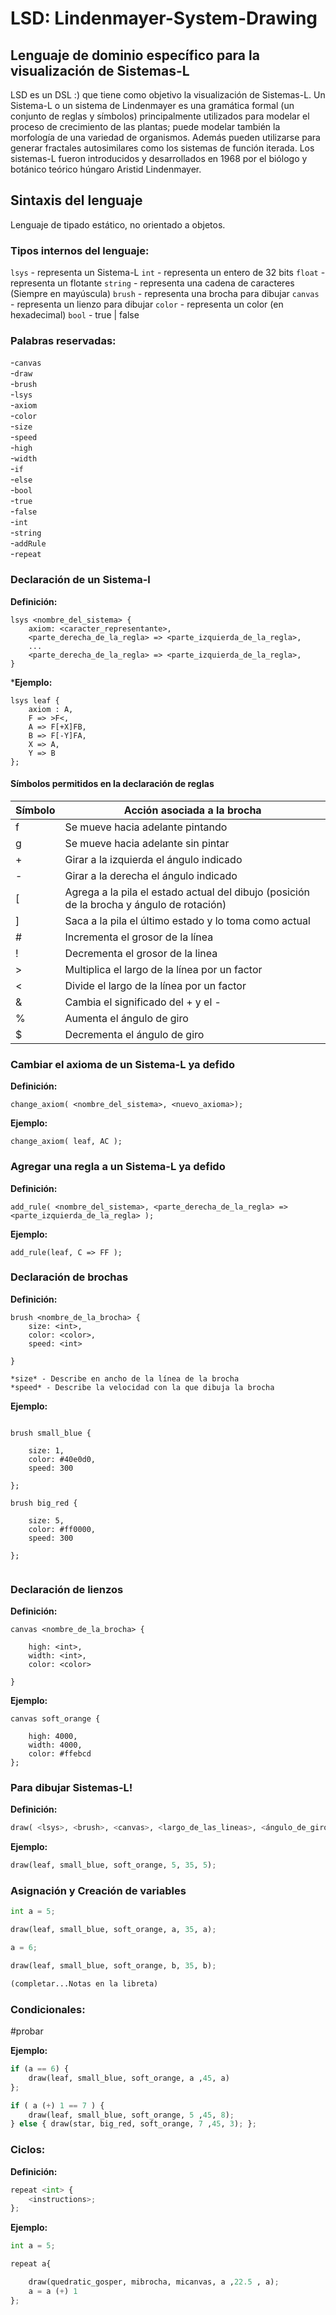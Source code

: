 # LSD: Lindenmayer-System-Drawing
## Lenguaje de dominio específico para la visualización de Sistemas-L

LSD es un DSL :) que tiene como objetivo la visualización de Sistemas-L. Un Sistema-L o un sistema de Lindenmayer es una gramática formal (un conjunto de reglas y símbolos) principalmente utilizados para modelar el proceso de crecimiento de las plantas; puede modelar también la morfología de una variedad de organismos. Además pueden utilizarse para generar fractales autosimilares como los sistemas de función iterada. Los sistemas-L fueron introducidos y desarrollados en 1968 por el biólogo y botánico teórico húngaro Aristid Lindenmayer.

## Sintaxis del lenguaje
Lenguaje de tipado estático, no orientado a objetos.

### Tipos internos del lenguaje:

`lsys` - representa un Sistema-L
`int` - representa un entero de 32 bits
`float` - representa un flotante
`string` - representa una cadena de caracteres (Siempre en mayúscula)
`brush` - representa una brocha para dibujar
`canvas` - representa un lienzo para dibujar
`color` - representa un color (en hexadecimal)
`bool` - true | false


### Palabras reservadas:
-`canvas`     
-`draw`     
-`brush`      
-`lsys`    
-`axiom`   
-`color`     
-`size`     
-`speed`      
-`high`       
-`width`      
-`if`         
-`else`      
-`bool`       
-`true`      
-`false`      
-`int`        
-`string`     
-`addRule`   
-`repeat` 

### Declaración de un Sistema-l

**Definición:**

```
lsys <nombre_del_sistema> {
    axiom: <caracter_representante>,
    <parte_derecha_de_la_regla> => <parte_izquierda_de_la_regla>,
    ...
    <parte_derecha_de_la_regla> => <parte_izquierda_de_la_regla>,
}

```
***Ejemplo:**

```
lsys leaf {
    axiom : A,
    F => >F<,
    A => F[+X]FB,
    B => F[-Y]FA,
    X => A,
    Y => B
};

```
#### Símbolos permitidos en la declaración de reglas

| Símbolo       | Acción asociada a la brocha |
| ------------- | ------------------------------------ |
| f             |  Se mueve hacia adelante pintando    |
| g             |  Se mueve hacia adelante sin pintar  |
| +             |  Girar a la izquierda el ángulo indicado  |
| -             |  Girar a la derecha el ángulo indicado  |
| [             |  Agrega a la pila el estado actual del dibujo (posición de la brocha y ángulo de rotación) |
| ]            |  Saca a la pila el último estado y lo toma como actual |
| #            |  Incrementa el grosor de la línea |
| !            |  Decrementa el grosor de la linea |
| >            |  Multiplica el largo de la línea por un factor |
| <            |  Divide el largo de la línea por un factor |
| &            |  Cambia el significado del + y el -|
| %            |  Aumenta el ángulo de giro |
| $            |  Decrementa el ángulo de giro |

### Cambiar el axioma de un Sistema-L ya defido

**Definición:**

```
change_axiom( <nombre_del_sistema>, <nuevo_axioma>);

```
**Ejemplo:**

```
change_axiom( leaf, AC );

```
### Agregar una regla a un Sistema-L ya defido

**Definición:**

```
add_rule( <nombre_del_sistema>, <parte_derecha_de_la_regla> => <parte_izquierda_de_la_regla> );

```
**Ejemplo:**

```
add_rule(leaf, C => FF );

```

### Declaración de brochas

**Definición:**

```
brush <nombre_de_la_brocha> {
    size: <int>,
    color: <color>,
    speed: <int>

}

*size* - Describe en ancho de la línea de la brocha
*speed* - Describe la velocidad con la que dibuja la brocha
```
**Ejemplo:**

```

brush small_blue {

    size: 1,
    color: #40e0d0,
    speed: 300

};

brush big_red {

    size: 5,
    color: #ff0000,
    speed: 300

};


```

### Declaración de lienzos

**Definición:**

```
canvas <nombre_de_la_brocha> {

    high: <int>,
    width: <int>,
    color: <color>

}
```
**Ejemplo:**

```
canvas soft_orange {

    high: 4000,
    width: 4000,
    color: #ffebcd
};

```

### Para dibujar Sistemas-L!

**Definición:**

```python
draw( <lsys>, <brush>, <canvas>, <largo_de_las_lineas>, <ángulo_de_giro>, <complejidad_del_sistema>)
```


**Ejemplo:**

```python
draw(leaf, small_blue, soft_orange, 5, 35, 5);

```

### Asignación y Creación de variables
 
 ```python
int a = 5;

draw(leaf, small_blue, soft_orange, a, 35, a);

a = 6;

draw(leaf, small_blue, soft_orange, b, 35, b);

(completar...Notas en la libreta)

 ```

### Condicionales:

#probar

**Ejemplo:**

``` python
if (a == 6) {
    draw(leaf, small_blue, soft_orange, a ,45, a)
};

if ( a (+) 1 == 7 ) {
    draw(leaf, small_blue, soft_orange, 5 ,45, 8);
} else { draw(star, big_red, soft_orange, 7 ,45, 3); };

```

### Ciclos:

**Definición:**

``` python
repeat <int> {
    <instructions>;
};

```

**Ejemplo:**

``` python
int a = 5;

repeat a{

    draw(quedratic_gosper, mibrocha, micanvas, a ,22.5 , a);
    a = a (+) 1
};

```


